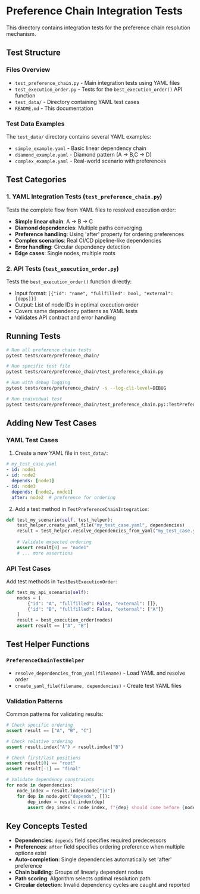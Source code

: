 # Preference Chain Integration Tests

This directory contains integration tests for the preference chain resolution mechanism.

## Test Structure

### Files Overview

- `test_preference_chain.py` - Main integration tests using YAML files
- `test_execution_order.py` - Tests for the `best_execution_order()` API function  
- `test_data/` - Directory containing YAML test cases
- `README.md` - This documentation

### Test Data Examples

The `test_data/` directory contains several YAML examples:

- `simple_example.yaml` - Basic linear dependency chain
- `diamond_example.yaml` - Diamond pattern (A -> B,C -> D)  
- `complex_example.yaml` - Real-world scenario with preferences

## Test Categories

### 1. YAML Integration Tests (`test_preference_chain.py`)

Tests the complete flow from YAML files to resolved execution order:

- **Simple linear chain**: A -> B -> C
- **Diamond dependencies**: Multiple paths converging  
- **Preference handling**: Using 'after' property for ordering preferences
- **Complex scenarios**: Real CI/CD pipeline-like dependencies
- **Error handling**: Circular dependency detection
- **Edge cases**: Single nodes, multiple roots

### 2. API Tests (`test_execution_order.py`)

Tests the `best_execution_order()` function directly:

- Input format: `[{"id": "name", "fullfilled": bool, "external": [deps]}]`
- Output: List of node IDs in optimal execution order
- Covers same dependency patterns as YAML tests
- Validates API contract and error handling

## Running Tests

```bash
# Run all preference chain tests
pytest tests/core/preference_chain/

# Run specific test file
pytest tests/core/preference_chain/test_preference_chain.py

# Run with debug logging
pytest tests/core/preference_chain/ -s --log-cli-level=DEBUG

# Run individual test
pytest tests/core/preference_chain/test_preference_chain.py::TestPreferenceChainIntegration::test_simple_linear_chain
```

## Adding New Test Cases

### YAML Test Cases

1. Create a new YAML file in `test_data/`:
```yaml
# my_test_case.yaml  
- id: node1
- id: node2
  depends: [node1]
- id: node3
  depends: [node2, node1]
  after: node2  # preference for ordering
```

2. Add a test method in `TestPreferenceChainIntegration`:
```python
def test_my_scenario(self, test_helper):
    test_helper.create_yaml_file("my_test_case.yaml", dependencies)
    result = test_helper.resolve_dependencies_from_yaml("my_test_case.yaml")
    
    # Validate expected ordering
    assert result[0] == "node1"
    # ... more assertions
```

### API Test Cases

Add test methods in `TestBestExecutionOrder`:
```python
def test_my_api_scenario(self):
    nodes = [
        {"id": "A", "fullfilled": False, "external": []},
        {"id": "B", "fullfilled": False, "external": ["A"]}
    ]
    result = best_execution_order(nodes)
    assert result == ["A", "B"]
```

## Test Helper Functions

### `PreferenceChainTestHelper`

- `resolve_dependencies_from_yaml(filename)` - Load YAML and resolve order
- `create_yaml_file(filename, dependencies)` - Create test YAML files

### Validation Patterns

Common patterns for validating results:

```python
# Check specific ordering
assert result == ["A", "B", "C"]

# Check relative ordering  
assert result.index("A") < result.index("B")

# Check first/last positions
assert result[0] == "root"
assert result[-1] == "final"

# Validate dependency constraints
for node in dependencies:
    node_index = result.index(node["id"])
    for dep in node.get("depends", []):
        dep_index = result.index(dep)
        assert dep_index < node_index, f"{dep} should come before {node['id']}"
```

## Key Concepts Tested

- **Dependencies**: `depends` field specifies required predecessors
- **Preferences**: `after` field specifies ordering preference when multiple options exist
- **Auto-completion**: Single dependencies automatically set 'after' preference
- **Chain building**: Groups of linearly dependent nodes  
- **Path scoring**: Algorithm selects optimal resolution path
- **Circular detection**: Invalid dependency cycles are caught and reported 